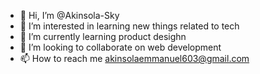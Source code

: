- 👋 Hi, I’m @Akinsola-Sky
- 👀 I’m interested in learning new things related to tech
- 🌱 I’m currently learning product desighn
- 💞️ I’m looking to collaborate on web development
- 📫 How to reach me akinsolaemmanuel603@gmail.com

<!---
Akinsola-Sky/Akinsola-Sky is a ✨ special ✨ repository because its `README.md` (this file) appears on your GitHub profile.
You can click the Preview link to take a look at your changes.
--->
